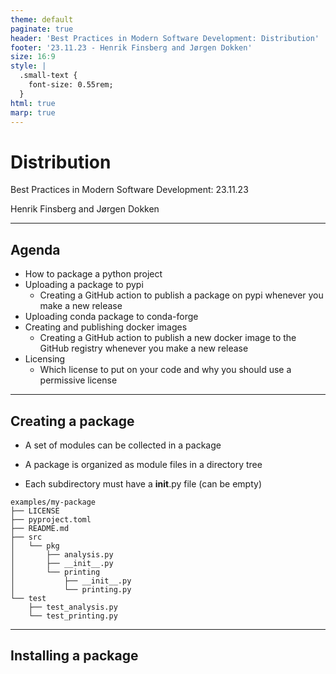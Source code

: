 ```yaml
---
theme: default
paginate: true
header: 'Best Practices in Modern Software Development: Distribution'
footer: '23.11.23 - Henrik Finsberg and Jørgen Dokken'
size: 16:9
style: |
  .small-text {
    font-size: 0.55rem;
  }
html: true
marp: true
---
```


# Distribution
Best Practices in Modern Software Development: 23.11.23

Henrik Finsberg and Jørgen Dokken

---

## Agenda

- How to package a python project
- Uploading a package to pypi
    - Creating a GitHub action to publish a package on pypi whenever you make a new release
- Uploading conda package to conda-forge
- Creating and publishing docker images
    - Creating a GitHub action to publish a new docker image to the GitHub registry whenever you make a new release
- Licensing
    - Which license to put on your code and why you should use a permissive license

---

## Creating a package

- A set of modules can be collected in a package

- A package is organized as module files in a directory tree

- Each subdirectory must have a __init__.py file (can be empty)

```
examples/my-package
├── LICENSE
├── pyproject.toml
├── README.md
├── src
│   └── pkg
│       ├── analysis.py
│       ├── __init__.py
│       └── printing
│           ├── __init__.py
│           └── printing.py
└── test
    ├── test_analysis.py
    └── test_printing.py
```

---

## Installing a package
